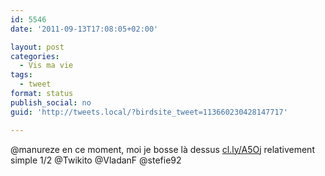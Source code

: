 ```yaml
---
id: 5546
date: '2011-09-13T17:08:05+02:00'

layout: post
categories:
  - Vis ma vie
tags:
  - tweet
format: status
publish_social: no
guid: 'http://tweets.local/?birdsite_tweet=113660230428147717'

---
```


@manureze en ce moment, moi je bosse là dessus [cl.ly/A5Oj](http://cl.ly/A5Oj) relativement simple 1/2 @Twikito @VladanF @stefie92